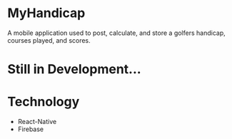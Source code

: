 # MyHandicap

A mobile application used to post, calculate, and store a golfers handicap, courses played, and scores.

# Still in Development...

# Technology
* React-Native
* Firebase
